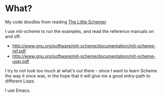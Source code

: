 # What?

My code doodles from reading [The Little
Schemer](http://www.amazon.com/The-Little-Schemer-4th-Edition/dp/0262560992.)

I use mit-scheme to run the examples, and read the reference manuals on
and off:

- http://www.gnu.org/software/mit-scheme/documentation/mit-scheme-ref.pdf
- http://www.gnu.org/software/mit-scheme/documentation/mit-scheme-user.pdf

I try to not look too much at what's out there - since I want to learn
Scheme the way it once was, in the hope that it will give me a good
entry-path to different Lisps.

I use Emacs.
